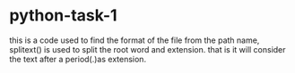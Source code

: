 # python-task-1
this is a code used to find the format of the file from the path name, splitext() is used to split the root word and extension. that is it will consider the text after a period(.)as extension.
